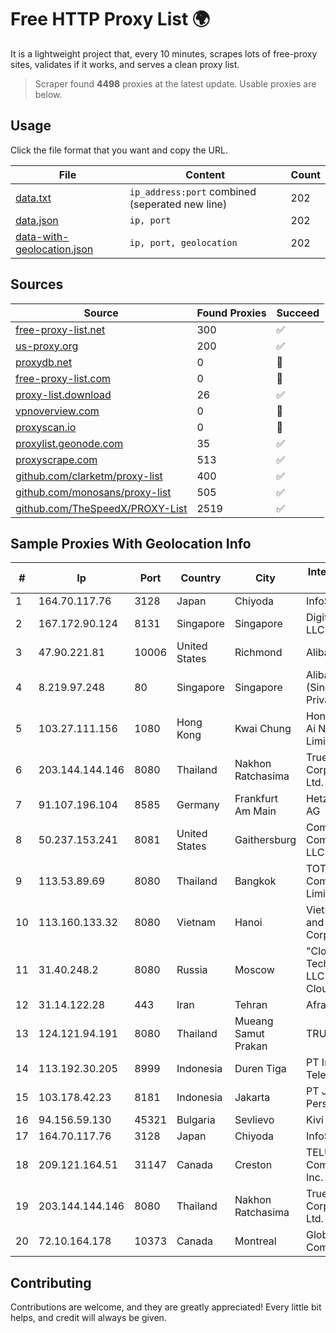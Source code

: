 
# Free HTTP Proxy List 🌍

It is a lightweight project that, every 10 minutes, scrapes lots of free-proxy sites, validates if it works, and serves a clean proxy list.


> Scraper found **4498** proxies at the latest update. Usable proxies are below.

## Usage

Click the file format that you want and copy the URL.


|File|Content|Count|
|----|-------|-----|
|[data.txt](https://raw.githubusercontent.com/themiralay/Proxy-List-World/master/data.txt)|`ip_address:port` combined (seperated new line)|202|
|[data.json](https://raw.githubusercontent.com/themiralay/Proxy-List-World/master/data.json)|`ip, port`|202|
|[data-with-geolocation.json](https://raw.githubusercontent.com/themiralay/Proxy-List-World/master/data-with-geolocation.json)|`ip, port, geolocation`|202|

## Sources

|Source|Found Proxies|Succeed|
|------|-------------|-------|
|[free-proxy-list.net](https://free-proxy-list.net)|300|✅|
|[us-proxy.org](https://www.us-proxy.org)|200|✅|
|[proxydb.net](http://proxydb.net)|0|🚫|
|[free-proxy-list.com](https://free-proxy-list.com/?page=&port=&type%5B%5D=http&type%5B%5D=https&up_time=0&search=Search)|0|🚫|
|[proxy-list.download](https://www.proxy-list.download/HTTP)|26|✅|
|[vpnoverview.com](https://vpnoverview.com/privacy/anonymous-browsing/free-proxy-servers)|0|🚫|
|[proxyscan.io](https://www.proxyscan.io)|0|🚫|
|[proxylist.geonode.com](https://proxylist.geonode.com/api/proxy-list?limit=300&page=1&sort_by=lastChecked&sort_type=desc&protocols=http,https)|35|✅|
|[proxyscrape.com](https://api.proxyscrape.com/v2/?request=displayproxies&protocol=http&timeout=10000&country=all&ssl=all&anonymity=all)|513|✅|
|[github.com/clarketm/proxy-list](https://raw.githubusercontent.com/clarketm/proxy-list/master/proxy-list-raw.txt)|400|✅|
|[github.com/monosans/proxy-list](https://raw.githubusercontent.com/monosans/proxy-list/main/proxies/http.txt)|505|✅|
|[github.com/TheSpeedX/PROXY-List](https://raw.githubusercontent.com/TheSpeedX/PROXY-List/master/http.txt)|2519|✅|


## Sample Proxies With Geolocation Info

|#|Ip|Port|Country|City|Internet Service Provider|
|-|--|----|-------|----|-------------------------|
|1|164.70.117.76|3128|Japan|Chiyoda|InfoSphere|
|2|167.172.90.124|8131|Singapore|Singapore|DigitalOcean, LLC|
|3|47.90.221.81|10006|United States|Richmond|Alibaba.com LLC|
|4|8.219.97.248|80|Singapore|Singapore|Alibaba Cloud (Singapore) Private Limited|
|5|103.27.111.156|1080|Hong Kong|Kwai Chung|Hong Kong San Ai Net Int'l Limited|
|6|203.144.144.146|8080|Thailand|Nakhon Ratchasima|True Internet Corporation CO. Ltd.|
|7|91.107.196.104|8585|Germany|Frankfurt Am Main|Hetzner Online AG|
|8|50.237.153.241|8081|United States|Gaithersburg|Comcast Cable Communications, LLC|
|9|113.53.89.69|8080|Thailand|Bangkok|TOT Public Company Limited|
|10|113.160.133.32|8080|Vietnam|Hanoi|VietNam Post and Telecom Corporation|
|11|31.40.248.2|8080|Russia|Moscow|"Cloud Technologies" LLC trading as Cloud.ru|
|12|31.14.122.28|443|Iran|Tehran|Afranet Co|
|13|124.121.94.191|8080|Thailand|Mueang Samut Prakan|TRUEBB|
|14|113.192.30.205|8999|Indonesia|Duren Tiga|PT Indo Telemedia Solusi|
|15|103.178.42.23|8181|Indonesia|Jakarta|PT Jaring Solusi Persada|
|16|94.156.59.130|45321|Bulgaria|Sevlievo|Kivi TV|
|17|164.70.117.76|3128|Japan|Chiyoda|InfoSphere|
|18|209.121.164.51|31147|Canada|Creston|TELUS Communications Inc.|
|19|203.144.144.146|8080|Thailand|Nakhon Ratchasima|True Internet Corporation CO. Ltd.|
|20|72.10.164.178|10373|Canada|Montreal|GloboTech Communications|



## Contributing

Contributions are welcome, and they are greatly appreciated! Every
little bit helps, and credit will always be given.

